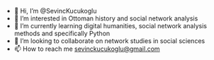 - 👋 Hi, I’m @SevincKucukoglu
- 👀 I’m interested in Ottoman history and social network analysis
- 🌱 I’m currently learning digital humanities, social network analysis methods and specifically Python
- 💞️ I’m looking to collaborate on network studies in social sciences
- 📫 How to reach me sevinckucukoglu@gmail.com

<!---
SevincKucukoglu/SevincKucukoglu is a ✨ special ✨ repository because its `README.md` (this file) appears on your GitHub profile.
You can click the Preview link to take a look at your changes.
--->
